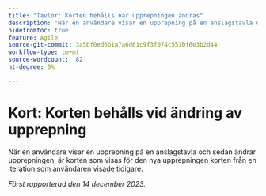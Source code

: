 ```yaml
---
title: "Tavlor: Korten behålls när upprepningen ändras"
description: "När en användare visar en upprepning på en anslagstavla och sedan ändrar upprepningen, är korten som visas för den nya upprepningen korten från en iteration som användaren visade tidigare."
hidefromtoc: true
feature: Agile
source-git-commit: 3a5bf0ed6b1a7a6d61c9f3f074c551bf6e3b2d44
workflow-type: tm+mt
source-wordcount: '82'
ht-degree: 0%

---
```



# Kort: Korten behålls vid ändring av upprepning

<!--
>[!NOTE]
>
>This issue was fixed on January 12, 2024.-->

När en användare visar en upprepning på en anslagstavla och sedan ändrar upprepningen, är korten som visas för den nya upprepningen korten från en iteration som användaren visade tidigare.

_Först rapporterad den 14 december 2023._
